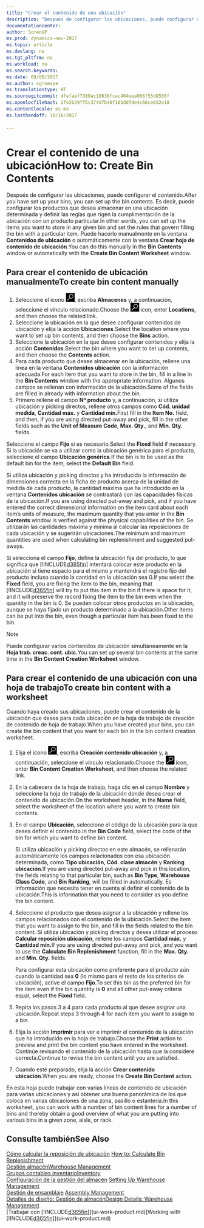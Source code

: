 ```yaml
---
title: "Crear el contenido de una ubicación"
description: "Después de configurar las ubicaciones, puede configurar el contenido. Es decir, puede configurar los productos que desea almacenar en una ubicación determinada y definir las reglas que rigen la cumplimentación de la ubicación con un producto particular."
documentationcenter: 
author: SorenGP
ms.prod: dynamics-nav-2017
ms.topic: article
ms.devlang: na
ms.tgt_pltfrm: na
ms.workload: na
ms.search.keywords: 
ms.date: 09/08/2017
ms.author: sgroespe
ms.translationtype: HT
ms.sourcegitcommit: 4fefaef7380ac10836fcac404eea006f55d8556f
ms.openlocfilehash: 2fe2b29ff5c374d7b40f18bddfde4c66ce032e18
ms.contentlocale: es-mx
ms.lasthandoff: 10/16/2017

---
```

# <a name="how-to-create-bin-contents"></a><span data-ttu-id="a1bce-104">Crear el contenido de una ubicación</span><span class="sxs-lookup"><span data-stu-id="a1bce-104">How to: Create Bin Contents</span></span>
<span data-ttu-id="a1bce-105">Después de configurar las ubicaciones, puede configurar el contenido.</span><span class="sxs-lookup"><span data-stu-id="a1bce-105">After you have set up your bins, you can set up the bin contents.</span></span> <span data-ttu-id="a1bce-106">Es decir, puede configurar los productos que desea almacenar en una ubicación determinada y definir las reglas que rigen la cumplimentación de la ubicación con un producto particular.</span><span class="sxs-lookup"><span data-stu-id="a1bce-106">In other words, you can set up the items you want to store in any given bin and set the rules that govern filling the bin with a particular item.</span></span> <span data-ttu-id="a1bce-107">Puede hacerlo manualmente en la ventana **Contenidos de ubicación** o automáticamente con la ventana **Crear hoja de contenido de ubicación**.</span><span class="sxs-lookup"><span data-stu-id="a1bce-107">You can do this manually in the **Bin Contents** window or automatically with the **Create Bin Content Worksheet** window.</span></span>

## <a name="to-create-bin-content-manually"></a><span data-ttu-id="a1bce-108">Para crear el contenido de ubicación manualmente</span><span class="sxs-lookup"><span data-stu-id="a1bce-108">To create bin content manually</span></span>  
1.  <span data-ttu-id="a1bce-109">Seleccione el icono ![Buscar página o informe](media/ui-search/search_small.png "icono Buscar página o informe"), escriba **Almacenes** y, a continuación, seleccione el vínculo relacionado.</span><span class="sxs-lookup"><span data-stu-id="a1bce-109">Choose the ![Search for Page or Report](media/ui-search/search_small.png "Search for Page or Report icon") icon, enter **Locations**, and then choose the related link.</span></span>  
2.  <span data-ttu-id="a1bce-110">Seleccione la ubicación en la que desee configurar contenidos de ubicación y elija la acción **Ubicaciones**.</span><span class="sxs-lookup"><span data-stu-id="a1bce-110">Select the location where you want to set up bin contents,  and then choose the **Bins** action.</span></span>  
3.  <span data-ttu-id="a1bce-111">Seleccione la ubicación en la que desee configurar contenidos y elija la acción **Contenidos**.</span><span class="sxs-lookup"><span data-stu-id="a1bce-111">Select the bin where you want to set up contents, and then choose the **Contents** action.</span></span>  
4.  <span data-ttu-id="a1bce-112">Para cada producto que desee almacenar en la ubicación, rellene una línea en la ventana **Contenidos ubicación** con la información adecuada.</span><span class="sxs-lookup"><span data-stu-id="a1bce-112">For each item that you want to store in the bin, fill in a line in the **Bin Contents** window with the appropriate information.</span></span> <span data-ttu-id="a1bce-113">Algunos campos se rellenan con información de la ubicación.</span><span class="sxs-lookup"><span data-stu-id="a1bce-113">Some of the fields are filled in already with information about the bin.</span></span>  
5.  <span data-ttu-id="a1bce-114">Primero rellene el campo **Nº producto** y, a continuación, si utiliza ubicación y picking directos, rellene otros campos como **Cód. unidad medida**, **Cantidad máx.** y **Cantidad mín.**</span><span class="sxs-lookup"><span data-stu-id="a1bce-114">First fill in the **Item No.** field, and then, if you are using directed put-away and pick, fill in the other fields such as the **Unit of Measure Code**, **Max. Qty.**, and **Min. Qty.** fields.</span></span>  

<span data-ttu-id="a1bce-115">Seleccione el campo **Fijo** si es necesario.</span><span class="sxs-lookup"><span data-stu-id="a1bce-115">Select the **Fixed** field if necessary.</span></span> <span data-ttu-id="a1bce-116">Si la ubicación se va a utilizar como la ubicación genérica para el producto, seleccione el campo **Ubicación genérica**.</span><span class="sxs-lookup"><span data-stu-id="a1bce-116">If the bin is to be used as the default bin for the item, select the **Default Bin** field.</span></span>  

<span data-ttu-id="a1bce-117">Si utiliza ubicación y picking directos y ha introducido la información de dimensiones correcta en la ficha de producto acerca de la unidad de medida de cada producto, la cantidad máxima que ha introducido en la ventana **Contenidos ubicación** se contrastará con las capacidades físicas de la ubicación.</span><span class="sxs-lookup"><span data-stu-id="a1bce-117">If you are using directed put-away and pick, and if you have entered the correct dimensional information on the item card about each item’s units of measure, the maximum quantity that you enter in the **Bin Contents** window is verified against the physical capabilities of the bin.</span></span> <span data-ttu-id="a1bce-118">Se utilizarán las cantidades máxima y mínima al calcular las reposiciones de cada ubicación y se sugerirán ubicaciones.</span><span class="sxs-lookup"><span data-stu-id="a1bce-118">The minimum and maximum quantities are used when calculating bin replenishment and suggested put-aways.</span></span>  

<span data-ttu-id="a1bce-119">Si selecciona el campo **Fijo**, define la ubicación fija del producto, lo que significa que [!INCLUDE[d365fin](includes/d365fin_md.md)] intentará colocar este producto en la ubicación si tiene espacio para el mismo y mantendrá el registro fijo del producto incluso cuando la cantidad en la ubicación sea 0.</span><span class="sxs-lookup"><span data-stu-id="a1bce-119">If you select the **Fixed** field, you are fixing the item to the bin, meaning that [!INCLUDE[d365fin](includes/d365fin_md.md)] will try to put this item in the bin if there is space for it, and it will preserve the record fixing the item to the bin even when the quantity in the bin is 0.</span></span> <span data-ttu-id="a1bce-120">Se pueden colocar otros productos en la ubicación, aunque se haya fijado un producto determinado a la ubicación.</span><span class="sxs-lookup"><span data-stu-id="a1bce-120">Other items can be put into the bin, even though a particular item has been fixed to the bin.</span></span>  

> [!NOTE]  
>  <span data-ttu-id="a1bce-121">Puede configurar varios contenidos de ubicación simultáneamente en la **Hoja trab. creac. cont. ubic.**</span><span class="sxs-lookup"><span data-stu-id="a1bce-121">You can set up several bin contents at the same time in the **Bin Content Creation Worksheet** window.</span></span>  

## <a name="to-create-bin-content-with-a-worksheet"></a><span data-ttu-id="a1bce-122">Para crear el contenido de una ubicación con una hoja de trabajo</span><span class="sxs-lookup"><span data-stu-id="a1bce-122">To create bin content with a worksheet</span></span>  
<span data-ttu-id="a1bce-123">Cuando haya creado sus ubicaciones, puede crear el contenido de la ubicación que desea para cada ubicación en la hoja de trabajo de creación de contenido de hoja de trabajo.</span><span class="sxs-lookup"><span data-stu-id="a1bce-123">When you have created your bins, you can create the bin content that you want for each bin in the bin content creation worksheet.</span></span>

1.  <span data-ttu-id="a1bce-124">Elija el icono ![Buscar página o informe](media/ui-search/search_small.png "icono Buscar página o informe"), escriba **Creación contenido ubicación** y, a continuación, seleccione el vínculo relacionado.</span><span class="sxs-lookup"><span data-stu-id="a1bce-124">Choose the ![Search for Page or Report](media/ui-search/search_small.png "Search for Page or Report icon") icon, enter **Bin Content Creation Worksheet**, and then choose the related link.</span></span>  
2.  <span data-ttu-id="a1bce-125">En la cabecera de la hoja de trabajo, haga clic en el campo **Nombre** y seleccione la hoja de trabajo de la ubicación donde desea crear el contenido de ubicación.</span><span class="sxs-lookup"><span data-stu-id="a1bce-125">On the worksheet header, in the **Name** field, select the worksheet of the location where you want to create bin contents.</span></span>  
3.  <span data-ttu-id="a1bce-126">En el campo **Ubicación**, seleccione el código de la ubicación para la que desea definir el contenido.</span><span class="sxs-lookup"><span data-stu-id="a1bce-126">In the **Bin Code** field, select the code of the bin for which you want to define bin content.</span></span>   

    <span data-ttu-id="a1bce-127">Si utiliza ubicación y picking directos en este almacén, se rellenarán automáticamente los campos relacionados con esa ubicación determinada, como **Tipo ubicación**, **Cód. clase almacén** y **Ranking ubicación**.</span><span class="sxs-lookup"><span data-stu-id="a1bce-127">If you are using directed put-away and pick in this location, the fields relating to that particular bin, such as **Bin Type**, **Warehouse Class Code**, and **Bin Ranking**, will be filled in automatically.</span></span> <span data-ttu-id="a1bce-128">Es información que necesita tener en cuenta al definir el contenido de la ubicación.</span><span class="sxs-lookup"><span data-stu-id="a1bce-128">This is information that you need to consider as you define the bin content.</span></span>  
4.  <span data-ttu-id="a1bce-129">Seleccione el producto que desea asignar a la ubicación y rellene los campos relacionados con el contenido de la ubicación.</span><span class="sxs-lookup"><span data-stu-id="a1bce-129">Select the item that you want to assign to the bin, and fill in the fields related to the bin content.</span></span> <span data-ttu-id="a1bce-130">Si utiliza ubicación y picking directos y desea utilizar el proceso **Calcular reposición ubicación**, rellene los campos **Cantidad máx.** y **Cantidad mín.**</span><span class="sxs-lookup"><span data-stu-id="a1bce-130">If you are using directed put-away and pick, and you want to use the **Calculate Bin Replenishment** function, fill in the **Max. Qty.** and **Min. Qty.** fields.</span></span>  

    <span data-ttu-id="a1bce-131">Para configurar esta ubicación como preferente para el producto aún cuando la cantidad sea **0** (lo mismo para el resto de los criterios de ubicación), active el campo **Fijo**.</span><span class="sxs-lookup"><span data-stu-id="a1bce-131">To set this bin as the preferred bin for the item even if the bin quantity is **0** and all other put-away criteria equal, select the **Fixed** field.</span></span>  
5.  <span data-ttu-id="a1bce-132">Repita los pasos 3 a 4 para cada producto al que desee asignar una ubicación.</span><span class="sxs-lookup"><span data-stu-id="a1bce-132">Repeat steps 3 through 4 for each item you want to assign to a bin.</span></span>  
6.  <span data-ttu-id="a1bce-133">Elija la acción **Imprimir** para ver e imprimir el contenido de la ubicación que ha introducido en la hoja de trabajo.</span><span class="sxs-lookup"><span data-stu-id="a1bce-133">Choose the **Print** action to preview and print the bin content you have entered in the worksheet.</span></span> <span data-ttu-id="a1bce-134">Continúe revisando el contenido de la ubicación hasta que la considere correcta.</span><span class="sxs-lookup"><span data-stu-id="a1bce-134">Continue to revise the bin content until you are satisfied.</span></span>  
7.  <span data-ttu-id="a1bce-135">Cuando esté preparado, elija la acción **Crear contenido ubicación**.</span><span class="sxs-lookup"><span data-stu-id="a1bce-135">When you are ready, choose the **Create Bin Content** action.</span></span>  

<span data-ttu-id="a1bce-136">En esta hoja puede trabajar con varias líneas de contenido de ubicación para varias ubicaciones y así obtener una buena panorámica de los que coloca en varias ubicaciones de una zona, pasillo o estantería.</span><span class="sxs-lookup"><span data-stu-id="a1bce-136">In this worksheet, you can work with a number of bin content lines for a number of bins and thereby obtain a good overview of what you are putting into various bins in a given zone, aisle, or rack.</span></span>  

## <a name="see-also"></a><span data-ttu-id="a1bce-137">Consulte también</span><span class="sxs-lookup"><span data-stu-id="a1bce-137">See Also</span></span>
<span data-ttu-id="a1bce-138">[Cómo calcular la reposición de ubicación](warehouse-how-to-calculate-bin-replenishment.md)  </span><span class="sxs-lookup"><span data-stu-id="a1bce-138">[How to: Calculate Bin Replenishment](warehouse-how-to-calculate-bin-replenishment.md)  </span></span>  
[<span data-ttu-id="a1bce-139">Gestión almacén</span><span class="sxs-lookup"><span data-stu-id="a1bce-139">Warehouse Management</span></span>](warehouse-manage-warehouse.md)  
[<span data-ttu-id="a1bce-140">Grupos contables inventario</span><span class="sxs-lookup"><span data-stu-id="a1bce-140">Inventory</span></span>](inventory-manage-inventory.md)  
<span data-ttu-id="a1bce-141">[Configuración de la gestión del almacén](warehouse-setup-warehouse.md)   </span><span class="sxs-lookup"><span data-stu-id="a1bce-141">[Setting Up Warehouse Management](warehouse-setup-warehouse.md)   </span></span>  
<span data-ttu-id="a1bce-142">[Gestión de ensamblaje](assembly-assemble-items.md)  </span><span class="sxs-lookup"><span data-stu-id="a1bce-142">[Assembly Management](assembly-assemble-items.md)  </span></span>  
[<span data-ttu-id="a1bce-143">Detalles de diseño: Gestión de almacén</span><span class="sxs-lookup"><span data-stu-id="a1bce-143">Design Details: Warehouse Management</span></span>](design-details-warehouse-management.md)  
<span data-ttu-id="a1bce-144">[Trabajar con [!INCLUDE[d365fin](includes/d365fin_md.md)]](ui-work-product.md)</span><span class="sxs-lookup"><span data-stu-id="a1bce-144">[Working with [!INCLUDE[d365fin](includes/d365fin_md.md)]](ui-work-product.md)</span></span>

